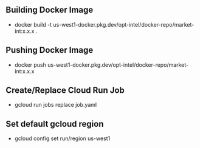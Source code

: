 ## Building Docker Image

- docker build -t us-west1-docker.pkg.dev/opt-intel/docker-repo/market-int:x.x.x .

## Pushing Docker Image

- docker push us-west1-docker.pkg.dev/opt-intel/docker-repo/market-int:x.x.x

## Create/Replace Cloud Run Job

- gcloud run jobs replace job.yaml

## Set default gcloud region

- gcloud config set run/region us-west1
